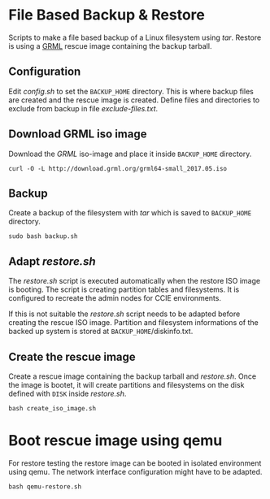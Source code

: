 # File Based Backup & Restore

Scripts to make a file based backup of a Linux filesystem using _tar_. Restore
is using a [GRML](http://grml.org/) rescue image containing the backup tarball.

## Configuration

Edit _config.sh_ to set the `BACKUP_HOME` directory. This is where backup
files are created and the rescue image is created. Define files and directories
to exclude from backup in file _exclude-files.txt_.

## Download GRML iso image

Download the _GRML_ iso-image and place it inside `BACKUP_HOME` directory.

```shell
curl -O -L http://download.grml.org/grml64-small_2017.05.iso
```

## Backup

Create a backup of the filesystem with _tar_ which is saved to `BACKUP_HOME`
directory.

```shell
sudo bash backup.sh
```

## Adapt _restore.sh_

The _restore.sh_ script is executed automatically when the restore ISO image
is booting. The script is creating partition tables and filesystems. It is
configured to recreate the admin nodes for CCIE environments.

If this is not suitable the _restore.sh_ script needs to be adapted before
creating the rescue ISO image. Partition and filesystem informations of the
backed up system is stored at `BACKUP_HOME`/diskinfo.txt.

## Create the rescue image

Create a rescue image containing the backup tarball and _restore.sh_.
Once the image is bootet, it will create partitions and filesystems on the
disk defined with `DISK` inside _restore.sh_.

```shell
bash create_iso_image.sh
```

# Boot rescue image using qemu

For restore testing the restore image can be booted in isolated environment
using qemu. The network interface configuration might have to be adapted.

```shell
bash qemu-restore.sh
```
